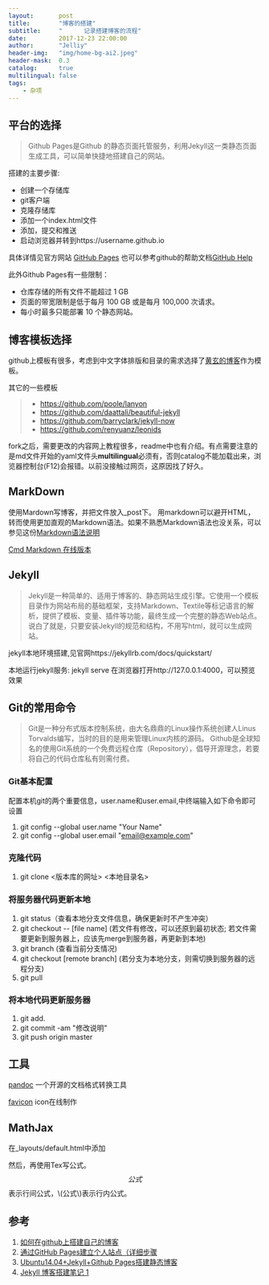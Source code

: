 ```yaml
---
layout:       post
title:        "博客的搭建"
subtitle:     "      记录搭建博客的流程"
date:         2017-12-23 22:00:00
author:       "Jelliy"
header-img:   "img/home-bg-ai2.jpeg"
header-mask:  0.3
catalog:      true
multilingual: false
tags:
    - 杂项
---
```



## 平台的选择

> Github Pages是Github 的静态页面托管服务，利用Jekyll这一类静态页面生成工具，可以简单快捷地搭建自己的网站。

搭建的主要步骤:

* 创建一个存储库
* git客户端
* 克隆存储库
* 添加一个index.html文件
* 添加，提交和推送
* 启动浏览器并转到https://username.github.io

具体详情见官方网站 [GitHub Pages](https://pages.github.com/) 
也可以参考github的帮助文档[GitHub Help](https://help.github.com/)

此外Github Pages有一些限制：

* 仓库存储的所有文件不能超过 1 GB
* 页面的带宽限制是低于每月 100 GB 或是每月 100,000 次请求。
* 每小时最多只能部署 10 个静态网站。


## 博客模板选择

github上模板有很多，考虑到中文字体排版和目录的需求选择了[黄玄的博客](https://github.com/Huxpro/huxpro.github.io)作为模板。

其它的一些模板

> * https://github.com/poole/lanyon
> * https://github.com/daattali/beautiful-jekyll
> * https://github.com/barryclark/jekyll-now
> * https://github.com/renyuanz/leonids

fork之后，需要更改的内容网上教程很多，readme中也有介绍。有点需要注意的是md文件开始的yaml文件头**multilingual**必须有，否则catalog不能加载出来，浏览器控制台(F12)会报错。以前没接触过网页，这原因找了好久。


## MarkDown

使用Mardown写博客，并把文件放入_post下。
用markdown可以避开HTML，转而使用更加直观的Markdown语法。如果不熟悉Markdown语法也没关系，可以参见这份[Markdown语法说明](http://wowubuntu.com/markdown/)

[Cmd Markdown 在线版本](https://www.zybuluo.com/mdeditor)

## Jekyll

> Jekyll是一种简单的、适用于博客的、静态网站生成引擎。它使用一个模板目录作为网站布局的基础框架，支持Markdown、Textile等标记语言的解析，提供了模板、变量、插件等功能，最终生成一个完整的静态Web站点。说白了就是，只要安装Jekyll的规范和结构，不用写html，就可以生成网站。

jekyll本地环境搭建,见官网https://jekyllrb.com/docs/quickstart/

本地运行jekyll服务: jekyll serve
在浏览器打开http://127.0.0.1:4000，可以预览效果

## Git的常用命令

> Git是一种分布式版本控制系统，由大名鼎鼎的Linux操作系统创建人Linus Torvalds编写，当时的目的是用来管理Linux内核的源码。
> Github是全球知名的使用Git系统的一个免费远程仓库（Repository），倡导开源理念，若要将自己的代码仓库私有则需付费。

### Git基本配置

配置本机git的两个重要信息，user.name和user.email,中终端输入如下命令即可设置

1. git config --global user.name "Your Name"
2. git config --global user.email "email@example.com"

### 克隆代码

1. git clone <版本库的网址> <本地目录名>

### 将服务器代码更新本地

1. git status（查看本地分支文件信息，确保更新时不产生冲突）
2. git checkout -- [file name] (若文件有修改，可以还原到最初状态; 若文件需要更新到服务器上，应该先merge到服务器，再更新到本地)
3. git branch (查看当前分支情况)
4. git checkout [remote branch] (若分支为本地分支，则需切换到服务器的远程分支)
5. git pull

### 将本地代码更新服务器

1. git add.
2. git commit -am "修改说明"
3. git push origin master



## 工具

[pandoc](https://github.com/jgm/pandoc) 一个开源的文档格式转换工具

[favicon](https://tool.lu/favicon/) icon在线制作


## MathJax

在_layouts/default.html中添加
<script type="text/javascript" async src="https://cdn.mathjax.org/mathjax/latest/MathJax.js?config=TeX-MML-AM_CHTML">
</script>

然后，再使用Tex写公式。
$$公式$$表示行间公式，\\(公式\\)表示行内公式。

## 参考

1. [如何在github上搭建自己的博客](https://www.cnblogs.com/EX32/p/4479712.html)
2. [通过GitHub Pages建立个人站点（详细步骤](https://www.cnblogs.com/purediy/archive/2013/03/07/2948892.html)
3. [Ubuntu14.04+Jekyll+Github Pages搭建静态博客](https://www.cnblogs.com/mo-wang/p/5115266.html)
4. [Jekyll 博客搭建笔记 1](https://segmentfault.com/a/1190000011629270)

